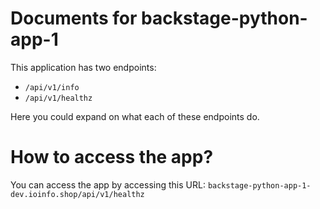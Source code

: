# Documents for backstage-python-app-1
This application has two endpoints:
- `/api/v1/info`
- `/api/v1/healthz`

Here you could expand on what each of these endpoints do.

# How to access the app?

You can access the app by accessing this URL: `backstage-python-app-1-dev.ioinfo.shop/api/v1/healthz` 
